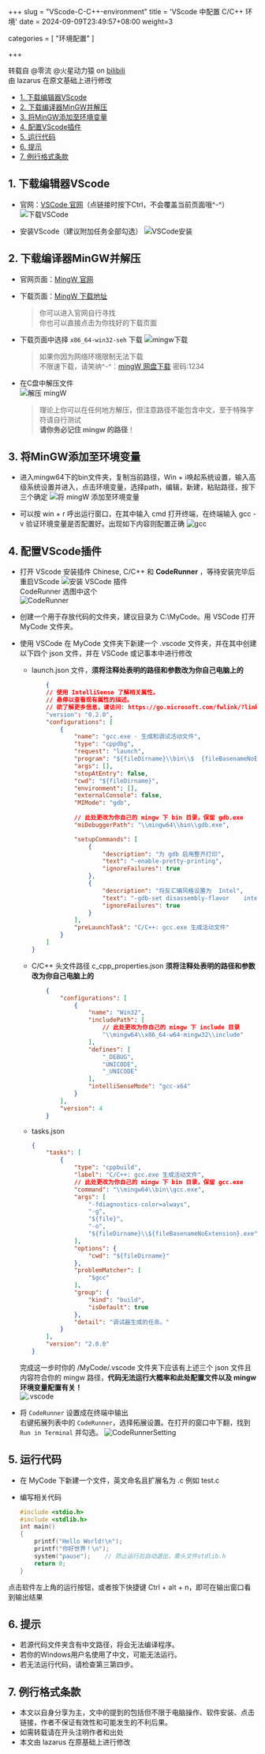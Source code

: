 +++
slug = "VScode-C-C++-environment"
title = 'VScode 中配置 C/C++ 环境'
date = 2024-09-09T23:49:57+08:00
weight=3

categories = [
    "环境配置"
]


+++

转载自 @零流 @火星动力猿 on [bilibili](https://www.bilibili.com/video/BV1Cu411y7vT?share_source=copy_web)  
由 lazarus 在原文基础上进行修改

- [1. 下载编辑器VScode](#1-下载编辑器vscode)
- [2. 下载编译器MinGW并解压](#2-下载编译器mingw并解压)
- [3. 将MinGW添加至环境变量](#3-将mingw添加至环境变量)
- [4. 配置VScode插件](#4-配置vscode插件)
- [5. 运行代码](#5-运行代码)
- [6. 提示](#6-提示)
- [7. 例行格式条款](#7-例行格式条款)

## 1. 下载编辑器VScode
- 官网：[VSCode 官网](https://code.visualstudio.com/)（点链接时按下Ctrl，不会覆盖当前页面哦^-^）
![下载VSCode](https://raw.githubusercontent.com/lab530/assets_images_storage/main/Post/PicGoSettingvscode%E4%B8%8B%E8%BD%BD.png)  

- 安装VScode（建议附加任务全部勾选）
![VSCode安装](https://raw.githubusercontent.com/lab530/assets_images_storage/main/Post/PicGoSettingvscode%E5%AE%89%E8%A3%85.gif)  

## 2. 下载编译器MinGW并解压
- 官网页面：[MingW 官网](https://www.mingw-w64.org/)

- 下载页面：[MingW 下载地址](https://sourceforge.net/projects/mingw-w64/files/)

    > 你可以进入官网自行寻找  
      你也可以直接点击为你找好的下载页面

- 下载页面中选择 `x86_64-win32-seh` 下载
![mingw下载](https://raw.githubusercontent.com/lab530/assets_images_storage/main/Post/PicGoSettingmingw%E4%B8%8B%E8%BD%BD.png)
    > 如果你因为网络环境限制无法下载  
    不限速下载，请笑纳^-^：[mingW 网盘下载](https://wwn.lanzouh.com/iLOip031ku6b) 密码:1234


- 在C盘中解压文件  
![解压 mingW](https://raw.githubusercontent.com/lab530/assets_images_storage/main/Post/PicGoSetting%E8%A7%A3%E5%8E%8Bmingw.gif)
    > 理论上你可以在任何地方解压，但注意路径不能包含中文，至于特殊字符请自行测试  
    **请你务必记住 mingw 的路径**！

## 3. 将MinGW添加至环境变量
- 进入mingw64下的bin文件夹，复制当前路径，Win + i唤起系统设置，输入高级系统设置并进入，点击环境变量，选择path，编辑，新建，粘贴路径，按下三个确定
![将 mingW 添加至环境变量](https://raw.githubusercontent.com/lab530/assets_images_storage/main/Post/PicGoSetting%E9%85%8D%E7%BD%AE%E7%8E%AF%E5%A2%83%E5%8F%98%E9%87%8F.gif)

- 可以按 win + r 呼出运行窗口，在其中输入 cmd 打开终端，在终端输入 gcc -v 验证环境变量是否配置好。出现如下内容则配置正确
![gcc](https://raw.githubusercontent.com/lab530/assets_images_storage/main/Post/PicGoSettinggcc.png)

## 4. 配置VScode插件
- 打开 VScode 安装插件 Chinese, C/C++ 和 **CodeRunner** ，等待安装完毕后重启VScode
![安装 VSCode 插件](https://raw.githubusercontent.com/lab530/assets_images_storage/main/Post/PicGoSetting%E5%AE%89%E8%A3%85%E6%8F%92%E4%BB%B6.gif)  
CodeRunner 选图中这个  
![CodeRunner](https://raw.githubusercontent.com/lab530/assets_images_storage/main/Post/PicGoSettingcoderunner.png)

- 创建一个用于存放代码的文件夹，建议目录为 C:\\MyCode。用 VSCode 打开 MyCode 文件夹。

- 使用 VSCode 在 MyCode 文件夹下新建一个 .vscode 文件夹，并在其中创建以下四个 json 文件，并在 VSCode 或记事本中进行修改
    - launch.json 文件，**须将注释处表明的路径和参数改为你自己电脑上的**
        ```json
            {
            // 使用 IntelliSense 了解相关属性。 
            // 悬停以查看现有属性的描述。
            // 欲了解更多信息，请访问: https://go.microsoft.com/fwlink/?linkid=830387
            "version": "0.2.0",
            "configurations": [
                {
                    "name": "gcc.exe - 生成和调试活动文件",
                    "type": "cppdbg",
                    "request": "launch",
                    "program": "${fileDirname}\\bin\\$  {fileBasenameNoExtension}.exe",
                    "args": [],
                    "stopAtEntry": false,
                    "cwd": "${fileDirname}",
                    "environment": [],
                    "externalConsole": false,
                    "MIMode": "gdb",
                
                    // 此处更改为你自己的 mingw 下 bin 目录，保留 gdb.exe
                    "miDebuggerPath": "\\mingw64\\bin\\gdb.exe",

                    "setupCommands": [
                        {
                            "description": "为 gdb 启用整齐打印",
                            "text": "-enable-pretty-printing",
                            "ignoreFailures": true
                        },
                        {
                            "description": "将反汇编风格设置为  Intel",
                            "text": "-gdb-set disassembly-flavor    intel",
                            "ignoreFailures": true
                        }
                    ],
                    "preLaunchTask": "C/C++: gcc.exe 生成活动文件"
                }
            ]
        }
        ```
    - C/C++ 头文件路径 c_cpp_properties.json **须将注释处表明的路径和参数改为你自己电脑上的**
        ```json
            {
                "configurations": [
                    {
                        "name": "Win32",
                        "includePath": [
                            // 此处更改为你自己的 mingw 下 include 目录
                            "\\mingw64\\x86_64-w64-mingw32\\include"
                        ],
                        "defines": [
                            "_DEBUG",
                            "UNICODE",
                            "_UNICODE"
                        ],
                        "intelliSenseMode": "gcc-x64"
                    }
                ],
                "version": 4
            }
        ```

    - tasks.json
        ```json
        {
            "tasks": [
                {
                    "type": "cppbuild",
                    "label": "C/C++: gcc.exe 生成活动文件",
                    // 此处更改为你自己的 mingw 下 bin 目录，保留 gcc.exe
                    "command": "\\mingw64\\bin\\gcc.exe",
                    "args": [
                        "-fdiagnostics-color=always",
                        "-g",
                        "${file}",
                        "-o",
                        "${fileDirname}\\${fileBasenameNoExtension}.exe"
                    ],
                    "options": {
                        "cwd": "${fileDirname}"
                    },
                    "problemMatcher": [
                        "$gcc"
                    ],
                    "group": {
                        "kind": "build",
                        "isDefault": true
                    },
                    "detail": "调试器生成的任务。"
                }
            ],
            "version": "2.0.0"
        }
        ```
    完成这一步时你的 /MyCode/.vscode 文件夹下应该有上述三个 json 文件且内容符合你的 mingw 路径，**代码无法运行大概率和此处配置文件以及 mingw 环境变量配置有关！**  
![.vscode](https://raw.githubusercontent.com/lab530/assets_images_storage/main/Post/PicGoSettingvscode.png)

- 将 `CodeRunner` 设置成在终端中输出  
    右键拓展列表中的 `CodeRunner`，选择拓展设置。在打开的窗口中下翻，找到 `Run in Terminal` 并勾选。
    ![CodeRunnerSetting](https://raw.githubusercontent.com/lab530/assets_images_storage/main/Post/PicGoSettingCodeRunnerTerminal.png)


## 5. 运行代码
- 在 MyCode 下新建一个文件，英文命名且扩展名为 .c 例如 test.c

- 编写相关代码

    ```c
    #include <stdio.h>
    #include <stdlib.h>
    int main()
    {
        printf("Hello World!\n");
        printf("你好世界！\n");
        system("pause");    // 防止运行后自动退出，需头文件stdlib.h
        return 0;
    }
    ```
点击软件左上角的运行按钮，或者按下快捷键 Ctrl + alt + n，即可在输出窗口看到输出结果


## 6. 提示
- 若源代码文件夹含有中文路径，将会无法编译程序。
- 若你的Windows用户名使用了中文，可能无法运行。
- 若无法运行代码，请检查第三第四步。

## 7. 例行格式条款
- 本文以自身分享为主，文中的提到的包括但不限于电脑操作、软件安装、点击链接，作者不保证有效性和可能发生的不利后果。
- 如需转载请在开头注明作者和出处
- 本文由 lazarus 在原基础上进行修改

